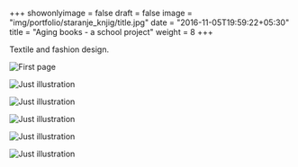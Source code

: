 +++
showonlyimage = false
draft = false
image = "img/portfolio/staranje_knjig/title.jpg"
date = "2016-11-05T19:59:22+05:30"
title = "Aging books - a school project"
weight = 8
+++

Textile and fashion design.
<!--more-->

![First page](/img/portfolio/staranje_knjig/title.jpg)

![Just illustration](/img/portfolio/staranje_knjig/foto2.jpg)

![Just illustration](/img/portfolio/staranje_knjig/knjige1.jpg)

![Just illustration](/img/portfolio/staranje_knjig/knjige2.jpg)

![Just illustration](/img/portfolio/staranje_knjig/knjige3.jpg)

![Just illustration](/img/portfolio/staranje_knjig/knjige4.jpg)